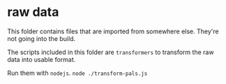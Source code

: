 # raw data

This folder contains files that are imported from somewhere else. They're not going into the build.

The scripts included in this folder are `transformers` to transform the raw data into usable format.

Run them with `nodejs`. `node ./transform-pals.js`
